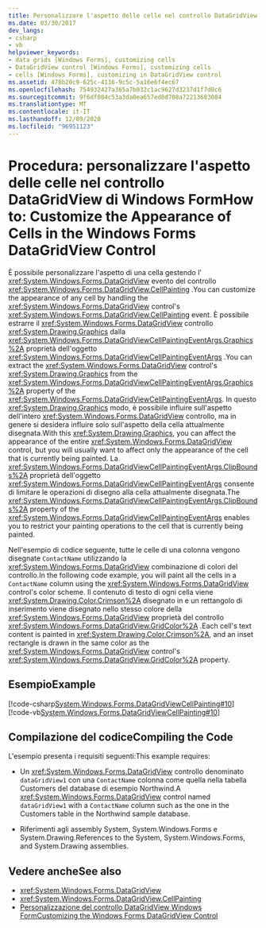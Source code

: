 ```yaml
---
title: Personalizzare l'aspetto delle celle nel controllo DataGridView
ms.date: 03/30/2017
dev_langs:
- csharp
- vb
helpviewer_keywords:
- data grids [Windows Forms], customizing cells
- DataGridView control [Windows Forms], customizing cells
- cells [Windows Forms], customizing in DataGridView control
ms.assetid: 478b20c9-625c-4116-9c5c-5a16e6f4ec67
ms.openlocfilehash: 754932427a365a7b032c1ac9627d3237d1f7d0c6
ms.sourcegitcommit: 9f6df084c53a3da0ea657ed0d708a72213683084
ms.translationtype: MT
ms.contentlocale: it-IT
ms.lasthandoff: 12/09/2020
ms.locfileid: "96951123"
---
```

# <a name="how-to-customize-the-appearance-of-cells-in-the-windows-forms-datagridview-control"></a><span data-ttu-id="57a18-102">Procedura: personalizzare l'aspetto delle celle nel controllo DataGridView di Windows Form</span><span class="sxs-lookup"><span data-stu-id="57a18-102">How to: Customize the Appearance of Cells in the Windows Forms DataGridView Control</span></span>
<span data-ttu-id="57a18-103">È possibile personalizzare l'aspetto di una cella gestendo l' <xref:System.Windows.Forms.DataGridView> evento del controllo <xref:System.Windows.Forms.DataGridView.CellPainting> .</span><span class="sxs-lookup"><span data-stu-id="57a18-103">You can customize the appearance of any cell by handling the <xref:System.Windows.Forms.DataGridView> control's <xref:System.Windows.Forms.DataGridView.CellPainting> event.</span></span> <span data-ttu-id="57a18-104">È possibile estrarre il <xref:System.Windows.Forms.DataGridView> controllo <xref:System.Drawing.Graphics> dalla <xref:System.Windows.Forms.DataGridViewCellPaintingEventArgs.Graphics%2A> proprietà dell'oggetto <xref:System.Windows.Forms.DataGridViewCellPaintingEventArgs> .</span><span class="sxs-lookup"><span data-stu-id="57a18-104">You can extract the <xref:System.Windows.Forms.DataGridView> control's <xref:System.Drawing.Graphics> from the <xref:System.Windows.Forms.DataGridViewCellPaintingEventArgs.Graphics%2A> property of the <xref:System.Windows.Forms.DataGridViewCellPaintingEventArgs>.</span></span> <span data-ttu-id="57a18-105">In questo <xref:System.Drawing.Graphics> modo, è possibile influire sull'aspetto dell'intero <xref:System.Windows.Forms.DataGridView> controllo, ma in genere si desidera influire solo sull'aspetto della cella attualmente disegnata.</span><span class="sxs-lookup"><span data-stu-id="57a18-105">With this <xref:System.Drawing.Graphics>, you can affect the appearance of the entire <xref:System.Windows.Forms.DataGridView> control, but you will usually want to affect only the appearance of the cell that is currently being painted.</span></span> <span data-ttu-id="57a18-106">La <xref:System.Windows.Forms.DataGridViewCellPaintingEventArgs.ClipBounds%2A> proprietà dell'oggetto <xref:System.Windows.Forms.DataGridViewCellPaintingEventArgs> consente di limitare le operazioni di disegno alla cella attualmente disegnata.</span><span class="sxs-lookup"><span data-stu-id="57a18-106">The <xref:System.Windows.Forms.DataGridViewCellPaintingEventArgs.ClipBounds%2A> property of the <xref:System.Windows.Forms.DataGridViewCellPaintingEventArgs> enables you to restrict your painting operations to the cell that is currently being painted.</span></span>  
  
 <span data-ttu-id="57a18-107">Nell'esempio di codice seguente, tutte le celle di una colonna vengono disegnate `ContactName` utilizzando la <xref:System.Windows.Forms.DataGridView> combinazione di colori del controllo.</span><span class="sxs-lookup"><span data-stu-id="57a18-107">In the following code example, you will paint all the cells in a `ContactName` column using the <xref:System.Windows.Forms.DataGridView> control's color scheme.</span></span> <span data-ttu-id="57a18-108">Il contenuto di testo di ogni cella viene <xref:System.Drawing.Color.Crimson%2A> disegnato in e un rettangolo di inserimento viene disegnato nello stesso colore della <xref:System.Windows.Forms.DataGridView> proprietà del controllo <xref:System.Windows.Forms.DataGridView.GridColor%2A> .</span><span class="sxs-lookup"><span data-stu-id="57a18-108">Each cell's text content is painted in <xref:System.Drawing.Color.Crimson%2A>, and an inset rectangle is drawn in the same color as the <xref:System.Windows.Forms.DataGridView> control's <xref:System.Windows.Forms.DataGridView.GridColor%2A> property.</span></span>  
  
## <a name="example"></a><span data-ttu-id="57a18-109">Esempio</span><span class="sxs-lookup"><span data-stu-id="57a18-109">Example</span></span>  
 [!code-csharp[System.Windows.Forms.DataGridViewCellPainting#10](~/samples/snippets/csharp/VS_Snippets_Winforms/System.Windows.Forms.DataGridViewCellPainting/CS/form1.cs#10)]
 [!code-vb[System.Windows.Forms.DataGridViewCellPainting#10](~/samples/snippets/visualbasic/VS_Snippets_Winforms/System.Windows.Forms.DataGridViewCellPainting/VB/form1.vb#10)]  
  
## <a name="compiling-the-code"></a><span data-ttu-id="57a18-110">Compilazione del codice</span><span class="sxs-lookup"><span data-stu-id="57a18-110">Compiling the Code</span></span>  
 <span data-ttu-id="57a18-111">L'esempio presenta i requisiti seguenti:</span><span class="sxs-lookup"><span data-stu-id="57a18-111">This example requires:</span></span>  
  
- <span data-ttu-id="57a18-112">Un <xref:System.Windows.Forms.DataGridView> controllo denominato `dataGridView1` con una `ContactName` colonna come quella nella tabella Customers del database di esempio Northwind.</span><span class="sxs-lookup"><span data-stu-id="57a18-112">A <xref:System.Windows.Forms.DataGridView> control named `dataGridView1` with a `ContactName` column such as the one in the Customers table in the Northwind sample database.</span></span>  
  
- <span data-ttu-id="57a18-113">Riferimenti agli assembly System, System.Windows.Forms e System.Drawing.</span><span class="sxs-lookup"><span data-stu-id="57a18-113">References to the System, System.Windows.Forms, and System.Drawing assemblies.</span></span>  
  
## <a name="see-also"></a><span data-ttu-id="57a18-114">Vedere anche</span><span class="sxs-lookup"><span data-stu-id="57a18-114">See also</span></span>

- <xref:System.Windows.Forms.DataGridView>
- <xref:System.Windows.Forms.DataGridView.CellPainting>
- [<span data-ttu-id="57a18-115">Personalizzazione del controllo DataGridView Windows Form</span><span class="sxs-lookup"><span data-stu-id="57a18-115">Customizing the Windows Forms DataGridView Control</span></span>](customizing-the-windows-forms-datagridview-control.md)
